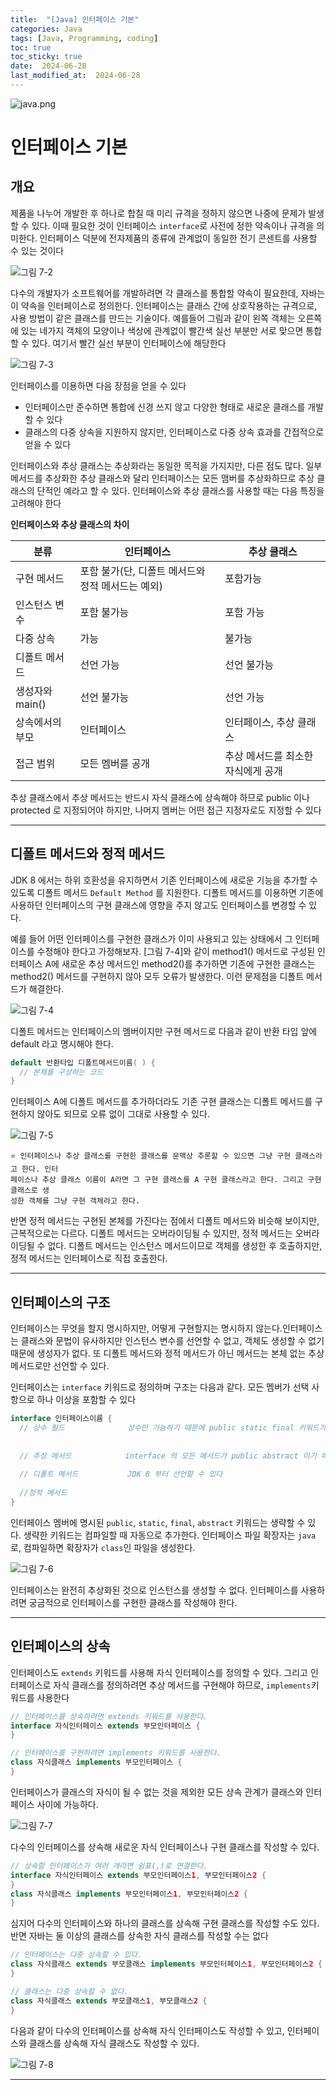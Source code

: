 ```yaml
---
title:  "[Java] 인터페이스 기본" 
categories: Java
tags: [Java, Programming, coding]
toc: true
toc_sticky: true
date:  2024-06-28
last_modified_at:  2024-06-28
---
```


![java.png](/assets/images/java.png)

# 인터페이스 기본

## 개요

제품을 나누어 개발한 후 하나로 합칠 때 미리 규격을 정하지 않으면 나중에 문제가 발생할 수 있다. 이때 필요한 것이 인터페이스 `interface`로 사전에 
정한 약속이나 규격을 의미한다. 인터페이스 덕분에 전자제품의 종류에 관계없이 동일한 전기 콘센트를 사용할 수 있는 것이다

![그림 7-2](/assets/images/ex7-2.png)

다수의 개발자가 소프트웨어를 개발하려면 각 클래스를 통합할 약속이 필요한데, 자바는 이 약속을 인터페이스로 정의한다. 인터페이스는 클래스 간에
상호작용하는 규격으로, 사용 방법이 같은 클래스를 만드는 기술이다. 예를들어 그림과 같이 왼쪽 객체는 오른쪽에 있는 네가지 객체의 모양이나 색상에 
관계없이 빨간색 실선 부분만 서로 맞으면 통합할 수 있다. 여기서 빨간 실선 부분이 인터페이스에 해당한다

![그림 7-3](/assets/images/ex7-3.png)

인터페이스를 이용하면 다음 장점을 얻을 수 있다

- 인터페이스만 준수하면 통합에 신경 쓰지 않고 다양한 형태로 새로운 클래스를 개발할 수 있다
- 클래스의 다중 상속을 지원하지 않지만, 인터페이스로 다중 상속 효과를 간접적으로 얻을 수 있다

인터페이스와 추상 클래스는 추상화라는 동일한 목적을 가지지만, 다른 점도 많다. 일부 메서드를 추상화한 추상 클래스와 달리 인터페이스는 모든 맴버를
추상화하므로 추상 클래스의 단적인 예라고 할 수 있다. 인터페이스와 추상 클래스를 사용할 때는 다음 특징을 고려해야 한다

**인터페이스와 추상 클래스의 차이**

|분류|인터페이스| 추상 클래스        |
|-|-|---------------|
|구현 메서드|포함 불가(단, 디폴트 메서드와 정적 메서드는 예외)| 포함가능          |
|인스턴스 변수|포함 불가능| 포함 가능         |
|다중 상속|가능| 불가능           |
|디폴트 메서드|선언 가능| 선언 불가능        |
|생성자와 main()|선언 불가능| 선언 가능         |
|상속에서의 부모|인터페이스| 인터페이스, 추상 클래스 |
|접근 범위|모든 멤버를 공개|추상 메서드를 최소한 자식에게 공개|

추상 클래스에서 추상 메서드는 반드시 자식 클래스에 상속해야 하므로 public 이나 protected 로 지정되어야 하지만, 나머지 멤버는 어떤 접근 지정자로도 지정할 수 있다

---

## 디폴트 메서드와 정적 메서드

JDK 8 에서는 하위 호환성을 유지하면서 기존 인터페이스에 새로운 기능을 추가할 수 있도록 디폴트 메서드 `Default Method` 를 지원한다.
디폴트 메서드를 이용하면 기존에 사용하던 인터페이스의 구현 클래스에 영향을 주지 않고도 인터페이스를 변경할 수 있다.

예를 들어 어떤 인터페이스를 구현한 클래스가 이미 사용되고 있는 상태에서 그 인터페이스를 수정해야 한다고 가정해보자. [그림 7-4]와 같이
method1() 메서드로 구성된 인터페이스 A에 새로운 추상 메서드인 method2()를 추가하면 기존에 구현한 클래스는 method2() 메서드를 구현하지 
않아 모두 오류가 발생한다. 이런 문제점을 디폴트 메서드가 해결한다.

![그림 7-4](/assets/images/ex7-4.png)

디폴트 메서드는 인터페이스의 멤버이지만 구현 메서드로 다음과 같이 반환 타입 앞에 default 라고 명시해야 한다.

```java
default 반환타입 디폴트메서드이름( ) {
  // 본체를 구성하는 코드
}
```

인터페이스 A에 디폴트 메서드를 추가하더라도 기존 구현 클래스는 디폴트 메서드를 구현하지 않아도 되므로 오류 없이 그대로 사용할 수 있다.

![그림 7-5](/assets/images/ex7-5.png)

```
⭐ 인터페이스나 추상 클래스를 구현한 클래스를 문맥상 추론할 수 있으면 그냥 구현 클래스라고 한다. 인터
페이스나 추상 클래스 이름이 A라면 그 구현 클래스를 A 구현 클래스라고 한다. 그리고 구현 클래스로 생
성한 객체를 그냥 구현 객체라고 한다.
```

반면 정적 메서드는 구현된 본체를 가진다는 점에서 디폴트 메서드와 비슷해 보이지만, 근복적으로는 다르다. 디폴트 메서드는 오버라이딩될 수 있지만,
정적 메서드는 오버라이딩될 수 없다. 디폴트 메서드는 인스턴스 메서드이므로 객체를 생성한 후 호출하지만, 정적 메서드는 인터페이스로 직접 호출한다.

---

## 인터페이스의 구조

인터페이스는 무엇을 할지 명시하지만, 어떻게 구현할지는 명시하지 않는다.인터페이스는 클래스와 문법이 유사하지만 인스턴스 변수를 선언할 수 없고, 
객체도 생성할 수 없기 때문에 생성자가 없다. 또 디폴트 메서드와 정적 메서드가 아닌 메서드는 본체 없는 추상 메서드로만 선언할 수 있다.

인터페이스는 `interface` 키워드로 정의하며 구조는 다음과 같다. 모든 멤버가 선택 사항으로 하나 이상을 포함할 수 있다

```java
interface 인터페이스이름 {
  // 상수 필드              상수만 가능하기 때문에 public static final 키워드가 없어도 된다.
  
  
  // 추상 메서드            interface 의 모든 메서드가 public abstract 이기 때문에 public abstract 를 생략해도 된다   
        
  // 디폴트 메서드           JDK 8 부터 선언할 수 있다
  
  //정적 메서드
}
```

인터페이스 멤버에 명시된 `public`, `static`, `final`, `abstract` 키워드는 생략할 수 있다. 생략한 키워드는 컴파일할 때 자동으로 추가한다. 
인터페이스 파일 확장자는 `java`로, 컴파일하면 확장자가 `class`인 파일을 생성한다.

![그림 7-6](/assets/images/ex7-6.png)

인터페이스는 완전히 추상화된 것으로 인스턴스를 생성할 수 없다. 인터페이스를 사용하려면 궁금적으로 인터페이스를 구현한 클래스를 작성해야 한다.

---

## 인터페이스의 상속

인터페이스도 `extends` 키워드를 사용해 자식 인터페이스를 정의할 수 있다. 그리고 인터페이스로 자식 클래스를 정의하려면 추상 메서드를 구현해야 하므로, 
`implements`키워드를 사용한다

```java
// 인터페이스를 상속하려면 extends 키워드를 사용한다.
interface 자식인터페이스 extends 부모인터페이스 {
}

// 인터페이스를 구현하려면 implements 키워드를 사용한다.
class 자식클래스 implements 부모인터페이스 {
}
```

인터페이스가 클래스의 자식이 될 수 없는 것을 제외한 모든 상속 관계가 클래스와 인터페이스 사이에 가능하다.

![그림 7-7](/assets/images/ex7-7.png)

다수의 인터페이스를 상속해 새로운 자식 인터페이스나 구현 클래스를 작성할 수 있다.

```java
// 상속할 인터페이스가 여러 개라면 쉼표(,)로 연결한다.
interface 자식인터페이스 extends 부모인터페이스1, 부모인터페이스2 {
}
class 자식클래스 implements 부모인터페이스1, 부모인터페이스2 {
}
```

심지어 다수의 인터페이스와 하나의 클래스를 상속해 구현 클래스를 작성할 수도 있다. 반면 자바는 둘 이상의 클래스를 상속한 자식 클래스를 작성할 수는 없다

```java
// 인터페이스는 다중 상속할 수 있다.
class 자식클래스 extends 부모클래스 implements 부모인터페이스1, 부모인터페이스2 {
}

// 클래스는 다중 상속할 수 없다.
class 자식클래스 extends 부모클래스1, 부모클래스2 {
}
```

다음과 같이 다수의 인터페이스를 상속해 자식 인터페이스도 작성할 수 있고, 인터페이스와 클래스를 상속해 자식 클래스도 작성할 수 있다.

![그림 7-8](/assets/images/ex7-8.png)

---

